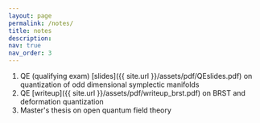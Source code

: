 ```yaml
---
layout: page
permalink: /notes/
title: notes
description:
nav: true
nav_order: 3
---
```


1. QE (qualifying exam) [slides]({{ site.url }}/assets/pdf/QEslides.pdf) on quantization of odd dimensional symplectic manifolds
2. QE [writeup]({{ site.url }}/assets/pdf/writeup_brst.pdf) on BRST and deformation quantization 
3. Master's thesis on open quantum field theory 
